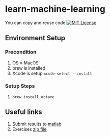 learn-machine-learning
======================

You can copy and reuse code [![MIT License](http://img.shields.io/badge/license-MIT-green.svg)](https://github.com/selenide/selenide/blob/master/LICENSE)

Environment Setup
-----------------

### Precondition

1. OS = MacOS
1. brew is installed
1. Xcode is setup `xcode-select --install`

### Setup Steps

1. `brew install octave`

Useful links
------------

1. Submit results to [matlab](https://matlab.mathworks.com/)
1. Exercises [zip file](https://drive.google.com/file/d/12zdoveKyS6cqi6dFA2fcgRakx1yKCN74/view?usp=sharing)
